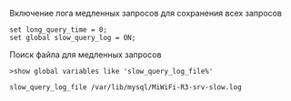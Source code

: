 Включение лога медленных запросов для сохранения всех запросов
````
set long_query_time = 0;
set global slow_query_log = ON;
````

Поиск файла для медленных запросов
````
>show global variables like 'slow_query_log_file%'

slow_query_log_file	/var/lib/mysql/MiWiFi-R3-srv-slow.log
````